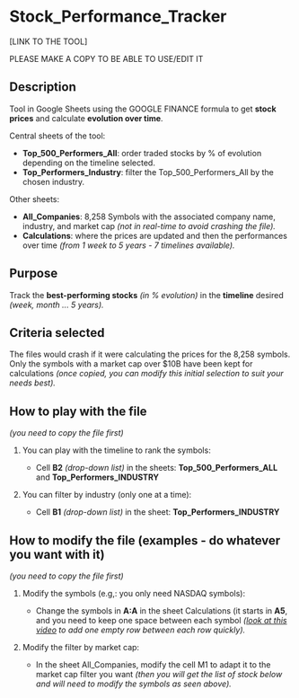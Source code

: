 # Stock_Performance_Tracker

[LINK TO THE TOOL]

PLEASE MAKE A COPY TO BE ABLE TO USE/EDIT IT

## Description

Tool in Google Sheets using the GOOGLE FINANCE formula to get **stock prices** and calculate **evolution over time**.

Central sheets of the tool:

- **Top_500_Performers_All**: order traded stocks by % of evolution depending on the timeline selected.
- **Top_Performers_Industry**: filter the Top_500_Performers_All by the chosen industry.

Other sheets:

- **All_Companies**: 8,258 Symbols with the associated company name, industry, and market cap *(not in real-time to avoid crashing the file).*
- **Calculations**: where the prices are updated and then the performances over time *(from 1 week to 5 years - 7 timelines available).*

## Purpose

Track the **best-performing stocks** *(in % evolution)* in the **timeline** desired *(week, month ... 5 years).*

## Criteria selected

The files would crash if it were calculating the prices for the 8,258 symbols. Only the symbols with a market cap over $10B have been kept for calculations *(once copied, you can modify this initial selection to suit your needs best).*

## How to play with the file
*(you need to copy the file first)*

1. You can play with the timeline to rank the symbols:
    - Cell **B2** *(drop-down list)* in the sheets: **Top_500_Performers_ALL** and **Top_Performers_INDUSTRY**

2. You can filter by industry (only one at a time):
    - Cell **B1** *(drop-down list)* in the sheet: **Top_Performers_INDUSTRY**

## How to modify the file (examples - do whatever you want with it)
*(you need to copy the file first)*

1. Modify the symbols (e.g,: you only need NASDAQ symbols):
    - Change the symbols in **A:A** in the sheet Calculations (it starts in **A5**, and you need to keep one space between each symbol *([look at this video](https://www.youtube.com/watch?v=uMy3N1I173U&ab_channel=LearnAdvanceGoogleSheetByAnandGaur) to add one empty row between each row quickly).*

2. Modify the filter by market cap:
    - In the sheet All_Companies, modify the cell M1 to adapt it to the market cap filter you want *(then you will get the list of stock below and will need to modify the symbols as seen above).*
